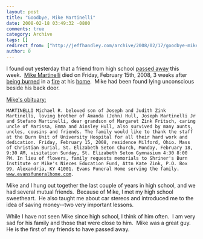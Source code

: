 ```yaml
---
layout: post
title: "Goodbye, Mike Martinelli"
date: 2008-02-18 03:49:32 -0800
comments: true
category: Archive
tags: []
redirect_from: ["http://jeffhandley.com/archive/2008/02/17/goodbye-mike-martinelli.aspx"].aspx
author: 0
---
```

<!-- more -->
<p>I found out yesterday that a friend from high school <a target="_blank" href="http://www.wcpo.com/mostpopular/story.aspx?content_id=b776029a-3a2d-49c4-8945-794ad0e736ed">passed away</a> this week.  <a target="_blank" href="http://www.myspace.com/bledat">Mike Martinelli</a> died on Friday, February 15th, 2008, 3 weeks after <a target="_blank" href="http://mizikeyo.com/index.html">being burned</a> in a <a target="_blank" href="http://news.enquirer.com/apps/pbcs.dll/article?AID=/20080123/NEWS01/801230363/1092/NEWS0102">fire</a> at his <a target="_blank" href="http://news.communitypress.com/apps/pbcs.dll/article?AID=/20080122/NEWS01/801220311/1111/RSS1117">home</a>.  Mike had been found lying unconscious beside his back door.</p>
<p><a target="_blank" href="http://dunes.cincinnati.com/classifieds/obits/obitDisplay.aspx?d=2/16/2008&amp;st=1&amp;id=832181">Mike's obituary:</a></p>
<p><code>MARTINELLI Michael R. beloved son of Joseph and Judith Zink Martinelli, loving brother of Amanda (John) Hull, Joseph Martinelli Jr and Stefano Martinelli, dear grandson of Margaret Zink Fritsch, caring uncle of Marissa, Emma and Ainsley Hull, also survived by many aunts, uncles, cousins and friends. The family would like to thank the staff at the Burn Unit of University Hospital for all their hard work and dedication. Friday, February 15, 2008, residence Milford, Ohio. Mass of Christian Burial, St. Elizabeth Seton Church, Monday, February 18, 9:30 AM, visitation Sunday, St. Elizabeth Seton Gymnasium 4:30 8:00 PM. In lieu of flowers, family requests memorials to Shriner's Burn Institute or Mike's Nieces Education Fund, Attn Kate Zink, P.O. Box 99, Alexandria, KY 41001. Evans Funeral Home serving the family. <a href="http://www.evansfuneralhome.com">www.evansfuneralhome.com</a>.</code></p>
<p>Mike and I hung out together the last couple of years in high school, and we had several mutual friends.  Because of Mike, I met my high school sweetheart.  He also taught me about car stereos and introduced me to the idea of saving money--two very important lessons.</p>
<p>While I have not seen Mike since high school, I think of him often.  I am very sad for his family and those that were close to him.  Mike was a great guy.  He is the first of my friends to have passed away.</p>

